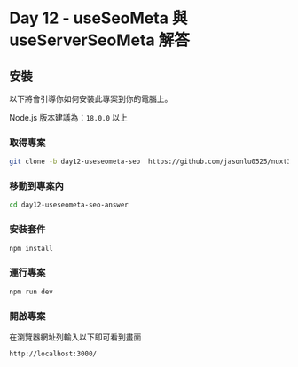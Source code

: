 # Day 12 - useSeoMeta 與 useServerSeoMeta 解答

## 安裝

以下將會引導你如何安裝此專案到你的電腦上。

Node.js 版本建議為：`18.0.0` 以上

### 取得專案

```bash
git clone -b day12-useseometa-seo  https://github.com/jasonlu0525/nuxt3-live-answer.git day12-useseometa-seo-answer
```

### 移動到專案內

```bash
cd day12-useseometa-seo-answer
```

### 安裝套件

```bash
npm install
```

### 運行專案

```bash
npm run dev
```

### 開啟專案

在瀏覽器網址列輸入以下即可看到畫面

```bash
http://localhost:3000/
```
